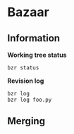 # Bazaar #

## Information ##

**Working tree status**

	bzr status
**Revision log** 

	bzr log
	bzr log foo.py
	
## Merging ##





